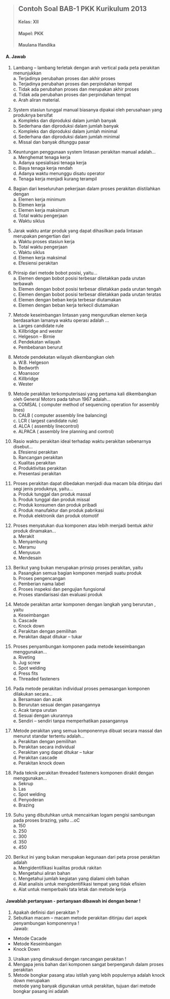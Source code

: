 > ## Contoh Soal BAB-1 PKK Kurikulum 2013  
> #### Kelas: XII  
> #### Mapel: PKK  
> #### Maulana Ifandika  

#### A. Jawab  
1. Lambang – lambang terletak dengan arah vertical pada peta perakitan menunjukkan  
a. Terjadinya perubahan proses dan akhir proses  
b. Terjadinya perubahan proses dan perpindahan tempat  
c. Tidak ada perubahan proses dan merupakan akhir proses  
d. Tidak ada perubahan proses dan perpindahan tempat  
e. Arah aliran material.

2. System stasiun tunggal manual biasanya dipakai oleh perusahaan yang produknya bersifat  
a. Kompleks dan diproduksi dalam jumlah banyak  
b. Sederhana dan diproduksi dalam jumlah banyak  
c. Kompleks dan diproduksi dalam jumlah minimal  
d. Sederhana dan diproduksi dalam jumlah minimal  
e. Missal dan banyak ditunggu pasar  

3. Keuntungan penggunaan system lintasan perakitan manual adalah...  
a. Menghemat tenaga kerja  
b. Adanya spesialisasi tenaga kerja  
c. Biaya tenaga kerja rendah  
d. Adanya waktu menunggu disatu operator  
e. Tenaga kerja menjadi kurang terampil  

4. Bagian dari keseluruhan pekerjaan dalam proses perakitan diistilahkan dengan  
a. Elemen kerja minimum  
b. Elemen kerja  
c. Elemen kerja maksimum  
d. Total waktu pengerjaan  
e. Waktu siklus  

5. Jarak waktu antar produk yang dapat dihasilkan pada lintasan merupakan pengertian dari  
a. Waktu proses stasiun kerja  
b. Total waktu pengerjaan  
c. Waktu siklus  
d. Elemen kerja maksimal  
e. Efesiensi perakitan  

6. Prinsip dari metode bobot posisi, yaitu...  
a. Elemen dengan bobot posisi terbesar diletakkan pada urutan terbawah  
b. Elemen dengan bobot posisi terbesar diletakkan pada urutan tengah  
c. Elemen dengan bobot posisi terbesar diletakkan pada urutan teratas  
d. Elemen dengan beban kerja terbesar diutamakan  
e. Elemen dengan beban kerja terkecil diutamakan  

7. Metode keseimbangan lintasan yang mengurutkan elemen kerja berdasarkan lamanya waktu operasi adalah …  
a. Larges candidate rule  
b. Killbridge and wester  
c. Helgeson – Birnie  
d. Pendekatan wilayah  
e. Pembebanan berurut  

8. Metode pendekatan wilayah dikembangkan oleh  
a. W.B. Helgeson  
b. Bedworth  
c. Moansoor  
d. Killbridge  
e. Wester  

9. Metode perakitan terkomputerisasi yang pertama kali dikembangkan oleh General Motors pada tahun 1967 adalah...  
a. COMSAL ( computer method of sequencing operation for assembly lines)  
b. CALB ( computer assembly line balancing)  
c. LCR ( largest candidate rule)  
d. ALCA ( assembly linecontrol)  
e. ALPACA ( assembly line planning and control)  

10. Rasio waktu perakitan ideal terhadap waktu perakitan sebenarnya disebut...  
a. Efesiensi perakitan  
b. Rancangan perakitan  
c. Kualitas perakitan  
d. Produktivitas perakitan  
e. Presentasi perakitan  

11. Proses perakitan dapat dibedakan menjadi dua macam bila ditinjau dari segi jenis produknya, yaitu...  
a. Produk tunggal dan produk massal  
b. Produk tunggal dan produk missal  
c. Produk konsumen dan produk pribadi  
d. Produk manufaktur dan produk pabrikasi  
e. Produk elektronik dan produk otomotif  

12. Proses menyatukan dua komponen atau lebih menjadi bentuk akhir produk dinamakan...  
a. Merakit  
b. Menyambung  
c. Meramu  
d. Menyusun  
e. Mendesain  

13. Berikut yang bukan merupakan prinsip proses perakitan, yaitu   
a. Pasangkan semua bagian komponen menjadi suatu produk  
b. Proses pengencangan  
c. Pemberian nama label  
d. Proses inspeksi dan pengujian fungsional  
e. Proses standarisasi dan evaluasi produk  

14. Metode perakitan antar komponen dengan langkah yang berurutan , yaitu  
a. Keseimbangan  
b. Cascade  
c. Knock down  
d. Perakitan dengan pemilihan  
e. Perakitan dapat ditukar – tukar  

15. Proses penyambungan komponen pada metode keseimbangan menggunakan…  
a. Riveting  
b. Jug screw  
c. Spot welding  
d. Press fits  
e. Threaded fasteners  

16. Pada metode perakitan individual proses pemasangan komponen dilakukan secara...  
a. Bersamaan dan acak  
b. Berurutan sesuai dengan pasangannya  
c. Acak tanpa urutan  
d. Sesuai dengan ukurannya  
e. Sendiri – sendiri tanpa memperhatikan pasangannya  

17. Metode perakitan yang semua komponennya dibuat secara massal dan menurut standar tertentu adalah...  
a. Perakitan dengan pemilihan  
b. Perakitan secara individual  
c. Perakitan yang dapat ditukar – tukar  
d. Perakitan cascade  
e. Perakitan knock down  

18. Pada teknik perakitan threaded fasteners komponen dirakit dengan menggunakan...  
a. Sekrup  
b. Las  
c. Spot welding  
d. Penyoderan  
e. Brazing  

19. Suhu yang dibutuhkan untuk mencairkan logam pengisi sambungan pada proses brazing, yaitu …oC  
a. 150  
b. 250  
c. 300  
d. 350  
e. 450  

20. Berikut ini yang bukan merupakan kegunaan dari peta prose perakitan adalah  
a. Mengidentifikasi kualitas produk rakitan  
b. Mengetahui aliran bahan  
c. Mengetahui jumlah kegiatan yang dialami oleh bahan  
d. Alat analisis untuk mengidentifikasi tempat yang tidak efisien  
e. Alat untuk memperbaiki tata letak dan metode kerja  

#### Jawablah pertanyaan - pertanyaan dibawah ini dengan benar !  
1. Apakah definisi dari perakitan ?  
2. Sebutkan macam – macam metode perakitan ditinjau dari aspek penyambungan komponennya !  
Jawab:  
- Metode Cacade  
- Metode Keseimbangan  
- Knock Down  

3. Uraikan yang dimaksud dengan rancangan perakitan !  
4. Mengapa jenis bahan dari komponen sangat berpengaruh dalam proses perakitan  
5. Metode bongkar pasang atau istilah yang lebih populernya adalah knock down merupakan  
metode yang banyak digunakan untuk perakitan, tujuan dari metode bongkar pasang ini adalah  
